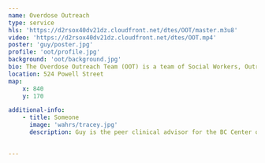 ```yaml
---
name: Overdose Outreach
type: service
hls: 'https://d2rsox40dv21dz.cloudfront.net/dtes/OOT/master.m3u8'
video: 'https://d2rsox40dv21dz.cloudfront.net/dtes/OOT.mp4'
poster: 'guy/poster.jpg'
profile: 'oot/profile.jpg'
background: 'oot/background.jpg'
bio: The Overdose Outreach Team (OOT) is a team of Social Workers, Outreach Workers and Peer Support Workers who can follow up with a person after an opioid overdose and connect with people at high risk of overdosing. They can connect people to community resources and provide short term support for those waiting for connection to services.
location: 524 Powell Street
map:
    x: 840
    y: 170

additional-info: 
    - title: Someone
      image: 'wahrs/tracey.jpg'
      description: Guy is the peer clinical advisor for the BC Center on Substance Use, as well as the Overdose Emergency Response and Regional Addiction Program at Vancouver Coastal Health. He is an advocate for harm reduction, and shares his lived experiences with substance use as a reference for positive change.
    

---
```

